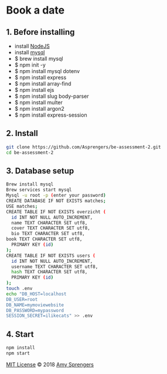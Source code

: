 # Book a date

## 1. Before installing

* install [NodeJS](https://nodejs.org/en/download/)
* install [mysql](https://dev.mysql.com/)
* $ brew install mysql
* $ npm init -y
* $ npm install mysql dotenv
* $ npm install express
* $ npm install array-find
* $ npm install ejs
* $ npm install slug body-parser
* $ npm install multer
* $ npm install argon2
* $ npm install express-session

## 2. Install

``` bash
git clone https://github.com/Asprengers/be-assessment-2.git
cd be-assessment-2

```
## 3. Database setup

``` bash
Brew install mysql
Brew services start mysql
Mysql -u root -p (enter your password)
CREATE DATABASE IF NOT EXISTS matches;
USE matches;
CREATE TABLE IF NOT EXISTS overzicht (
  id INT NOT NULL AUTO_INCREMENT,
  name TEXT CHARACTER SET utf8,
  cover TEXT CHARACTER SET utf8,
  bio TEXT CHARACTER SET utf8,
book TEXT CHARACTER SET utf8,
  PRIMARY KEY (id)
);
CREATE TABLE IF NOT EXISTS users (
  id INT NOT NULL AUTO_INCREMENT,
  username TEXT CHARACTER SET utf8,
  hash TEXT CHARACTER SET utf8,
  PRIMARY KEY (id)
);
touch .env
echo "DB_HOST=localhost
DB_USER=root
DB_NAME=mymoviewebsite
DB_PASSWORD=mypassword
SESSION_SECRET=ilikecats" >> .env
```

## 4. Start
```bash
npm install
npm start
```
[MIT License](https://github.com/Asprengers/be-assessment-2/blob/master/licence.md)  © 2018 [Amy Sprengers](https://github.com/Asprengers)
